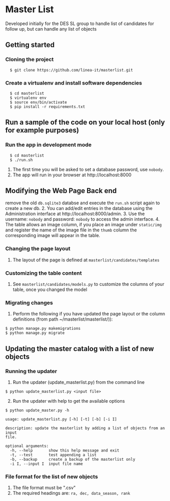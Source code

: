 # Master List

Developed initially for the DES SL group to handle list of candidates for follow up, but can handle any list of objects

## Getting started 
### Cloning the project

```
  $ git clone https://github.com/linea-it/masterlist.git
```

### Create a virtualenv and install software dependencies
```
  $ cd masterlist
  $ virtualenv env
  $ source env/bin/activate
  $ pip install -r requirements.txt
```

## Run a sample of the code on your local host (only for example purposes)
### Run the app in development mode
```
  $ cd masterlist
  $ ./run.sh
```
1. The first time you will be asked to set a database password, use ```nobody```.
2. The app will run in your browser at http://localhost:8000

## Modifying the Web Page Back end
remove the old ```db.sqlite3``` databse and execute the ```run.sh``` script again to create a new db.
2. You can add/edit entries in the database using the Administration interface at http://localhost:8000/admin.
3. Use the username: ```nobody``` and password: ```nobody``` to access the admin interface.
4. The table allows an image column, if you place an image under ```static/img``` and register the name of
the image file in the ```thumb``` column the corresponding image will appear in the table.

### Changing the page layout
1. The layout of the page is defined at ```masterlist/candidates/templates```

### Customizing the table content
1. See ```masterlist/candidates/models.py``` to customize the columns of your table, once you changed the model

### Migrating changes
1. Perform the following if you have updated the page layout or the column definitions (from path ~/masterlist/masterlist/)):

``` 
$ python manage.py makemigrations
$ python manage.py migrate
```


## Updating the master catalog with a list of new objects

### Running the updater
1. Run the updater (update_masterlist.py) from the command line

```
$ python update_masterlist.py <input file> 
```

2. Run the updater with help to get the available options

```
$ python update_master.py -h

usage: update_masterlist.py [-h] [-t] [-b] [-i I]

description: update the masterlist by adding a list of objects from an input
file.

optional arguments:
  -h, --help       show this help message and exit
  -t, --test       test appending a list
  -b, --backup     create a backup of the masterlist only
  -i I, --input I  input file name
```


### File format for the list of new objects
1. The file format must be ".csv"
2. The required headings are:
``` ra, dec, data_season, rank ```

